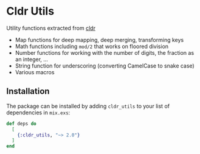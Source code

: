 # Cldr Utils

Utility functions extracted from [cldr](https://github.com/elixir-cldr/cldr)

* Map functions for deep mapping, deep merging, transforming keys
* Math functions including `mod/2` that works on floored division
* Number functions for working with the number of digits, the fraction as an integer, ...
* String function for underscoring (converting CamelCase to snake case)
* Various macros

## Installation

The package can be installed by adding `cldr_utils` to your list of dependencies in `mix.exs`:

```elixir
def deps do
  [
    {:cldr_utils, "~> 2.0"}
  ]
end
```


